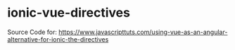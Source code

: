 # ionic-vue-directives
Source Code for: https://www.javascripttuts.com/using-vue-as-an-angular-alternative-for-ionic-the-directives
